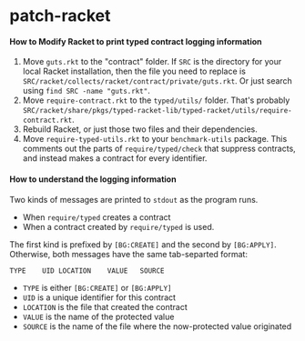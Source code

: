 patch-racket
============

#### How to Modify Racket to print typed contract logging information
1. Move `guts.rkt` to the "contract" folder.
  If `SRC` is the directory for your local Racket installation, then the file
  you need to replace is `SRC/racket/collects/racket/contract/private/guts.rkt`.
  Or just search using `find SRC -name "guts.rkt"`.
2. Move `require-contract.rkt` to the `typed/utils/` folder.
  That's probably `SRC/racket/share/pkgs/typed-racket-lib/typed-racket/utils/require-contract.rkt`.
3. Rebuild Racket, or just those two files and their dependencies.
4. Move `require-typed-utils.rkt` to your `benchmark-utils` package.
   This comments out the parts of `require/typed/check` that suppress contracts,
   and instead makes a contract for every identifier.

#### How to understand the logging information
Two kinds of messages are printed to `stdout` as the program runs.
- When `require/typed` creates a contract
- When a contract created by `require/typed` is used.

The first kind is prefixed by `[BG:CREATE]` and the second by `[BG:APPLY]`.
Otherwise, both messages have the same tab-separted format:
```
TYPE	UID	LOCATION	VALUE	SOURCE
```
- `TYPE` is either `[BG:CREATE]` or `[BG:APPLY]`
- `UID` is a unique identifier for this contract
- `LOCATION` is the file that created the contract
- `VALUE` is the name of the protected value
- `SOURCE` is the name of the file where the now-protected value originated
